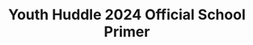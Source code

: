 ---
title: Youth Huddle 2024 Official School Primer
redirect_to: https://drive.google.com/file/d/1h97kWB58OCd1PpwDGlV6XuUQb8W2oXrW/view?usp=sharing
redirect_from: 
  - /YH24OfficialSchoolPrimer
  - /yh24officialschoolprimer
---